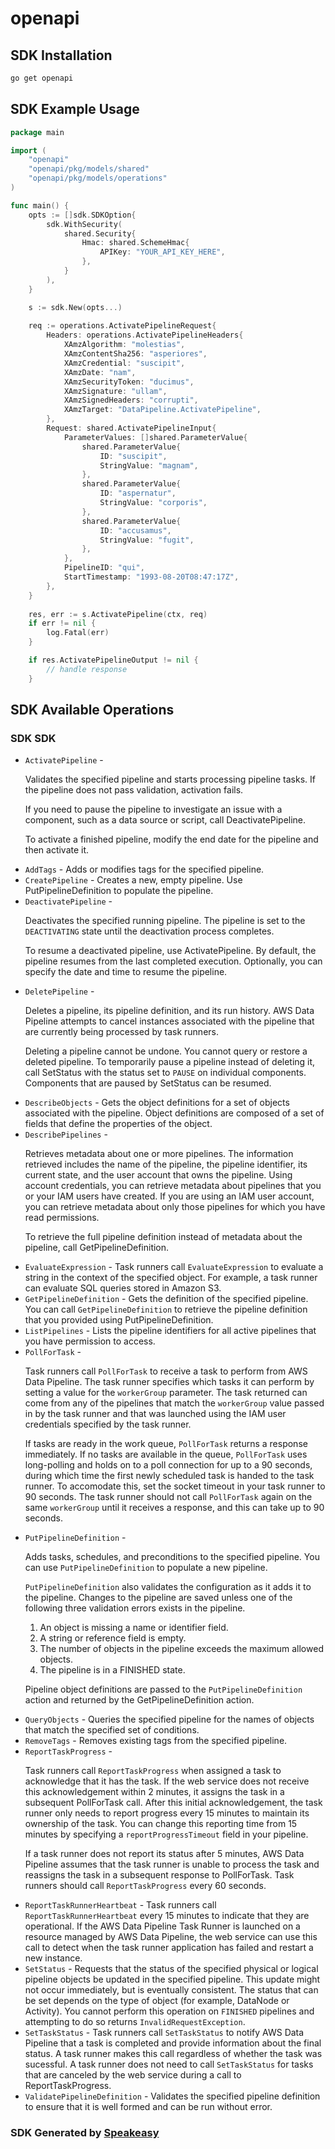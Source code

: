 # openapi

<!-- Start SDK Installation -->
## SDK Installation

```bash
go get openapi
```
<!-- End SDK Installation -->

## SDK Example Usage
<!-- Start SDK Example Usage -->
```go
package main

import (
    "openapi"
    "openapi/pkg/models/shared"
    "openapi/pkg/models/operations"
)

func main() {
    opts := []sdk.SDKOption{
        sdk.WithSecurity(
            shared.Security{
                Hmac: shared.SchemeHmac{
                    APIKey: "YOUR_API_KEY_HERE",
                },
            }
        ),
    }

    s := sdk.New(opts...)
    
    req := operations.ActivatePipelineRequest{
        Headers: operations.ActivatePipelineHeaders{
            XAmzAlgorithm: "molestias",
            XAmzContentSha256: "asperiores",
            XAmzCredential: "suscipit",
            XAmzDate: "nam",
            XAmzSecurityToken: "ducimus",
            XAmzSignature: "ullam",
            XAmzSignedHeaders: "corrupti",
            XAmzTarget: "DataPipeline.ActivatePipeline",
        },
        Request: shared.ActivatePipelineInput{
            ParameterValues: []shared.ParameterValue{
                shared.ParameterValue{
                    ID: "suscipit",
                    StringValue: "magnam",
                },
                shared.ParameterValue{
                    ID: "aspernatur",
                    StringValue: "corporis",
                },
                shared.ParameterValue{
                    ID: "accusamus",
                    StringValue: "fugit",
                },
            },
            PipelineID: "qui",
            StartTimestamp: "1993-08-20T08:47:17Z",
        },
    }
    
    res, err := s.ActivatePipeline(ctx, req)
    if err != nil {
        log.Fatal(err)
    }

    if res.ActivatePipelineOutput != nil {
        // handle response
    }
```
<!-- End SDK Example Usage -->

<!-- Start SDK Available Operations -->
## SDK Available Operations

### SDK SDK

* `ActivatePipeline` - <p>Validates the specified pipeline and starts processing pipeline tasks. If the pipeline does not pass validation, activation fails.</p> <p>If you need to pause the pipeline to investigate an issue with a component, such as a data source or script, call <a>DeactivatePipeline</a>.</p> <p>To activate a finished pipeline, modify the end date for the pipeline and then activate it.</p>
* `AddTags` - Adds or modifies tags for the specified pipeline.
* `CreatePipeline` - Creates a new, empty pipeline. Use <a>PutPipelineDefinition</a> to populate the pipeline.
* `DeactivatePipeline` - <p>Deactivates the specified running pipeline. The pipeline is set to the <code>DEACTIVATING</code> state until the deactivation process completes.</p> <p>To resume a deactivated pipeline, use <a>ActivatePipeline</a>. By default, the pipeline resumes from the last completed execution. Optionally, you can specify the date and time to resume the pipeline.</p>
* `DeletePipeline` - <p>Deletes a pipeline, its pipeline definition, and its run history. AWS Data Pipeline attempts to cancel instances associated with the pipeline that are currently being processed by task runners.</p> <p>Deleting a pipeline cannot be undone. You cannot query or restore a deleted pipeline. To temporarily pause a pipeline instead of deleting it, call <a>SetStatus</a> with the status set to <code>PAUSE</code> on individual components. Components that are paused by <a>SetStatus</a> can be resumed.</p>
* `DescribeObjects` - Gets the object definitions for a set of objects associated with the pipeline. Object definitions are composed of a set of fields that define the properties of the object.
* `DescribePipelines` - <p>Retrieves metadata about one or more pipelines. The information retrieved includes the name of the pipeline, the pipeline identifier, its current state, and the user account that owns the pipeline. Using account credentials, you can retrieve metadata about pipelines that you or your IAM users have created. If you are using an IAM user account, you can retrieve metadata about only those pipelines for which you have read permissions.</p> <p>To retrieve the full pipeline definition instead of metadata about the pipeline, call <a>GetPipelineDefinition</a>.</p>
* `EvaluateExpression` - Task runners call <code>EvaluateExpression</code> to evaluate a string in the context of the specified object. For example, a task runner can evaluate SQL queries stored in Amazon S3.
* `GetPipelineDefinition` - Gets the definition of the specified pipeline. You can call <code>GetPipelineDefinition</code> to retrieve the pipeline definition that you provided using <a>PutPipelineDefinition</a>.
* `ListPipelines` - Lists the pipeline identifiers for all active pipelines that you have permission to access.
* `PollForTask` - <p>Task runners call <code>PollForTask</code> to receive a task to perform from AWS Data Pipeline. The task runner specifies which tasks it can perform by setting a value for the <code>workerGroup</code> parameter. The task returned can come from any of the pipelines that match the <code>workerGroup</code> value passed in by the task runner and that was launched using the IAM user credentials specified by the task runner.</p> <p>If tasks are ready in the work queue, <code>PollForTask</code> returns a response immediately. If no tasks are available in the queue, <code>PollForTask</code> uses long-polling and holds on to a poll connection for up to a 90 seconds, during which time the first newly scheduled task is handed to the task runner. To accomodate this, set the socket timeout in your task runner to 90 seconds. The task runner should not call <code>PollForTask</code> again on the same <code>workerGroup</code> until it receives a response, and this can take up to 90 seconds. </p>
* `PutPipelineDefinition` - <p>Adds tasks, schedules, and preconditions to the specified pipeline. You can use <code>PutPipelineDefinition</code> to populate a new pipeline.</p> <p> <code>PutPipelineDefinition</code> also validates the configuration as it adds it to the pipeline. Changes to the pipeline are saved unless one of the following three validation errors exists in the pipeline. </p> <ol> <li>An object is missing a name or identifier field.</li> <li>A string or reference field is empty.</li> <li>The number of objects in the pipeline exceeds the maximum allowed objects.</li> <li>The pipeline is in a FINISHED state.</li> </ol> <p> Pipeline object definitions are passed to the <code>PutPipelineDefinition</code> action and returned by the <a>GetPipelineDefinition</a> action. </p>
* `QueryObjects` - Queries the specified pipeline for the names of objects that match the specified set of conditions.
* `RemoveTags` - Removes existing tags from the specified pipeline.
* `ReportTaskProgress` - <p>Task runners call <code>ReportTaskProgress</code> when assigned a task to acknowledge that it has the task. If the web service does not receive this acknowledgement within 2 minutes, it assigns the task in a subsequent <a>PollForTask</a> call. After this initial acknowledgement, the task runner only needs to report progress every 15 minutes to maintain its ownership of the task. You can change this reporting time from 15 minutes by specifying a <code>reportProgressTimeout</code> field in your pipeline.</p> <p>If a task runner does not report its status after 5 minutes, AWS Data Pipeline assumes that the task runner is unable to process the task and reassigns the task in a subsequent response to <a>PollForTask</a>. Task runners should call <code>ReportTaskProgress</code> every 60 seconds.</p>
* `ReportTaskRunnerHeartbeat` - Task runners call <code>ReportTaskRunnerHeartbeat</code> every 15 minutes to indicate that they are operational. If the AWS Data Pipeline Task Runner is launched on a resource managed by AWS Data Pipeline, the web service can use this call to detect when the task runner application has failed and restart a new instance.
* `SetStatus` - Requests that the status of the specified physical or logical pipeline objects be updated in the specified pipeline. This update might not occur immediately, but is eventually consistent. The status that can be set depends on the type of object (for example, DataNode or Activity). You cannot perform this operation on <code>FINISHED</code> pipelines and attempting to do so returns <code>InvalidRequestException</code>.
* `SetTaskStatus` - Task runners call <code>SetTaskStatus</code> to notify AWS Data Pipeline that a task is completed and provide information about the final status. A task runner makes this call regardless of whether the task was sucessful. A task runner does not need to call <code>SetTaskStatus</code> for tasks that are canceled by the web service during a call to <a>ReportTaskProgress</a>.
* `ValidatePipelineDefinition` - Validates the specified pipeline definition to ensure that it is well formed and can be run without error.

<!-- End SDK Available Operations -->

### SDK Generated by [Speakeasy](https://docs.speakeasyapi.dev/docs/using-speakeasy/client-sdks)
